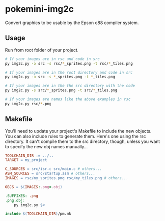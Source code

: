 # pokemini-img2c

Convert graphics to be usable by the Epson c88 compiler system.

## Usage

Run from root folder of your project.

```sh
# If your images are in rsc and code in src
py img2c.py -o src -s rsc/*_sprites.png -t rsc/*_tiles.png

# If your images are in the root directory and code in src
py img2c.py -o src -s *_sprites.png -t *_tiles.png

# If your images are in the the src directory with the code
py img2c.py -s src/*_sprites.png -t src/*_tiles.png

# If your images are names like the above examples in rsc
py img2c.py rsc/*.png
```

## Makefile

You'll need to update your project's Makefile to include the new objects.
 You can also include rules to generate them. Here's one using the rsc directory.
 It can't compile them to the src directory, though, unless you want to specify
 the new obj names manually...

```makefile
TOOLCHAIN_DIR := ../..
TARGET = my_project

C_SOURCES = src/isr.c src/main.c # others...
ASM_SOURCES = src/startup.asm # others...
IMAGES = rsc/my_sprites.png rsc/my_tiles.png # others...

OBJS = $(IMAGES:.png=.obj)

.SUFFIXES: .png
.png.obj:
    py img2c.py $<

include $(TOOLCHAIN_DIR)/pm.mk
```


